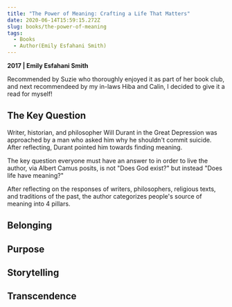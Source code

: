 ```yaml
---
title: "The Power of Meaning: Crafting a Life That Matters"
date: 2020-06-14T15:59:15.272Z
slug: books/the-power-of-meaning
tags:
  - Books
  - Author(Emily Esfahani Smith)
---
```


**2017 | Emily Esfahani Smith**

Recommended by Suzie who thoroughly enjoyed it as part of her book club, and next recommendeed by my in-laws Hiba and Calin, I decided to give it a read for myself!

## The Key Question

Writer, historian, and philosopher Will Durant in the Great Depression was approached by a man who asked him why he shouldn't commit suicide. After reflecting, Durant pointed him towards finding meaning.

The key question everyone must have an answer to in order to live the author, via Albert Camus posits, is not "Does God exist?" but instead "Does life have meaning?"

After reflecting on the responses of writers, philosophers, religious texts, and traditions of the past, the author categorizes people's source of meaning into 4 pillars.

## Belonging

## Purpose

## Storytelling

## Transcendence
